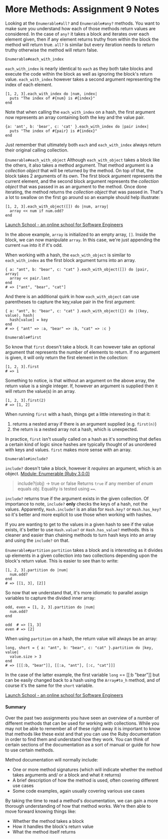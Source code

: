 # More Methods: Assignment 9 Notes

Looking at the `Enumerable#all?` and `Enumerable#any?` methods. You want to
make sure you understand how each of those methods return values are
considered. In the case of `any?` it takes a block and iterates over each
element given, then if any element returns truthy from within the block the
method will return true. `all?` is similar but every iteration needs to
return truthy otherwise the method will return false.

`Enumerable#each_with_index`

`each_with_index` is nearly identical to `each` as they both take blocks and
execute the code within the block as well as ignoring the block's return
value. `each_with_index` however takes a second argument representing the
index of each element.

```
[1, 2, 3].each_with_index do |num, index|
  puts "The index of #{num} is #{index}"
end
```
Note that when calling the `each_with_index` on a hash, the first argument
now represents an array containing both the key and the value pair.

```
{a: 'ant', b: 'bear', c: 'cat' }.each_with_index do |pair index|
  puts "The index of #{pair} is #{index}"
end
```

Just remember that ultimately both `each` and `each_with_index` always return
their original calling collection.

`Enumerable#each_with_object`
Although `each_with_object` takes a block like the others, it also takes a
method argument. That method argument is a *collection object* that will be
returned by the method. On top of that, the block takes 2 arguments of its
own. The first block argument represents the current element, and the second
block argument represents the *collection object* that was passed in as an
argument to the method. Once done iterating, the method returns the
*collection object* that was passed in. That's a lot to swallow on the first
go around so an example should help illustrate:

```
[1, 2, 3].each_with_object([]) do |num, array|
  array << num if num.odd?
end
```
[Launch School - an online school for Software
Engineers](https://launchschool.com/lessons/85376b6d/assignments/d86be6b5)

In the above example, `array` is initialized to an empty array, `[]`. Inside
the block, we can now manipulate `array`. In this case, we're just appending
the current `num` into it if it's odd.

When working with a hash, the `each_with_object` is similar to
`each_with_index` as the first block argument turns into an array.

```
{ a: "ant", b: "bear", c: "cat" }.each_with_object([]) do |pair, array|
  array << pair.last
end
# => ["ant", "bear", "cat"]
```
And there is an additional quirk in how `each_with_object` can use
parentheses to capture the key,value pair in the first argument:

```
{ a: "ant", b: "bear", c: "cat" }.each_with_object({}) do |(key, value), hash|
  hash[value] = key
end
# => { "ant" => :a, "bear" => :b, "cat" => :c }
```


`Enumerable#first`

So know that `first` doesn't take a block. It can however take an optional
argument that represents the number of elements to return. If no argument is
given, it will only return the first element in the collection:

```
[1, 2, 3].first
# => 1
```
Something to notice, is that without an argument on the above array, the
return value is a single integer. If, however an argument is supplied then it
will return the value(s) in an array.  
```
[1, 2, 3].first(2)
# => [1, 2]
```

When running `first` with a hash, things get a little interesting in that it:
1. returns a nested array if there is an argument supplied (e.g. `first(n)`)
2. the return is a nested array not a hash, which is unexpected.

In practice, `first` isn't usually called on a hash as it's something that
defies a certain kind of logic since hashes are typically thought of as
unordered with keys and values. `first` makes more sense with an array.

`Enumerable#include?`

`include?` doesn't take a block, however it *requires* an argument, which is
an object.
[Module: Enumerable (Ruby 3.0.0)](https://ruby-doc.org/core-3.0.0/Enumerable.html#method-i-any-3F)

> include?(obj) → true or false
> Returns `true` if any member of _enum_ equals _obj_. Equality is tested using `==`.

`include?` returns true if the argument exists in the given collection. Of
importance to note, `include?` **only** checks the keys of a hash, not the
values. Apparently, `Hash.include?` is an alias for `Hash.key?` or
`Hash.has_key?` so it's better and more explicit to use those when working
with hashes.

If you are wanting to get to the values in a given hash to see if the
value exists, it's better to use `Hash.value?` or `Hash.has_value?` methods.
this is cleaner and easier than chaining methods to turn hash keys into an
array and using the `include?` on that.

`Enumerable#partition`
`partition` takes a block and is interesting as it divides up elements in a given collection
into two collections depending upon the block's return value. This is easier
to see than to write:

```
[1, 2, 3].partition do |num|
  num.odd?
end
# => [[1, 3], [2]]
```
So now that we understand that, it's more idiomatic to parallel assign
variables to capture the divided inner array:

```
odd, even = [1, 2, 3].partition do |num|
  num.odd?
end

odd  # => [1, 3]
even # => [2]
```
When using `partition` on a hash, the return value will always be an array:

```
long, short = { a: "ant", b: "bear", c: "cat" }.partition do |key, value|
  value.size > 3
end
# => [[[:b, "bear"]], [[:a, "ant"], [:c, "cat"]]]
```
In the case of the latter example, the first variable `long` == [[:b "bear"]]
but can be easily changed back to a hash using the `Array#to_h` method, and
of course it's the same for the `short` variable.

[Launch School - an online school for Software Engineers](https://launchschool.com/lessons/85376b6d/assignments/d86be6b5)

#### Summary

Over the past two assignments you have seen an overview of a number of
different methods that can be used for working with collections. While you
may not be able to remember all of these right away it is important to know
that methods like these exist and that you can use the Ruby documentation in
order to find them and understand how they work. You can think of certain
sections of the documentation as a sort of manual or guide for how to use
certain methods.

Method documentation will normally include:

- One or more method signatures (which will indicate whether the method takes
  arguments and/ or a block and what it returns)
- A brief description of how the method is used, often covering different use
  cases
- Some code examples, again usually covering various use cases

By taking the time to read a method's documentation, we can gain a more
thorough understanding of how that method works. We're then able to move
forward knowing things like:

- Whether the method takes a block
- How it handles the block's return value
- What the method itself returns
